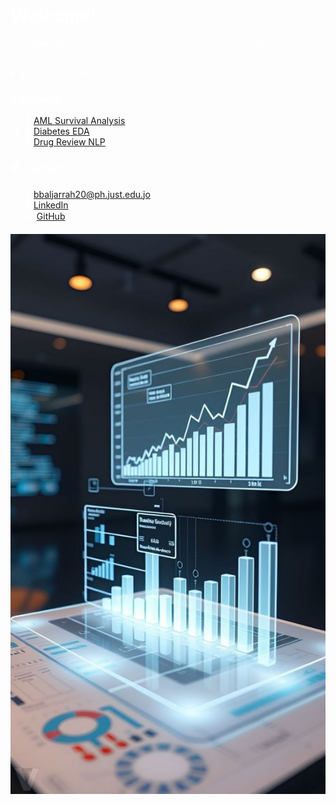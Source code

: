 <style>
body {
  background-image: url("assets/images/6.jpg");
  background-size: cover;
  background-repeat: no-repeat;
  background-attachment: fixed;
  background-position: center;
  color: white; /* لو بدك النص يبين فوق الخلفية */
}
</style>



# Welcome!

I'm Banan Aljarrah, a Clinical Pharmacy student passionate about medical data analysis using R.

<details>
  <summary>📂 Click to expand my research journey</summary>
  <p>
    I started with the Google Data Analytics course, where I learned the basics of data cleaning, visualization, and communication.<br>
    Then, I moved to analyzing medical datasets using R, focusing on diabetes and AML survival analysis.<br>
    Currently, I'm building my portfolio to apply for research collaborations.
  </p>
</details>


### 🧠 Projects:
- 🔗 [AML Survival Analysis](https://rpubs.com/bananAML/survival)
- 🔗 [Diabetes EDA](https://github.com/bananbashar/projects/blob/main/DM/DM.pdf)
- 🔗 [Drug Review NLP](https://github.com/bananbashar/projects/blob/main/NLP/nlp-drugs.pdf)

### 📫 Contact:
- 📧 bbaljarrah20@ph.just.edu.jo
- 💼 [LinkedIn](https://www.linkedin.com/in/banan-al-jarrah-aba125357)
- 📊 [GitHub](https://github.com/bananbashar)


![Alt text for screen readers](assets/images/6.jpg)
